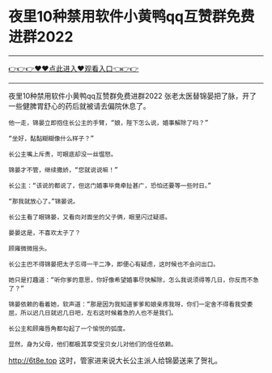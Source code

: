 # 夜里10种禁用软件小黄鸭qq互赞群免费进群2022

<hr/><a href="https://github.com/qiuhjg/faxd/issues/1">👉👉👉♥♥点此进入♥观看入口👈👉👉</a><hr/>

夜里10种禁用软件小黄鸭qq互赞群免费进群2022
张老太医替锦晏把了脉，开了一些健脾胃舒心的药后就被请去偏院休息了。

    他一走，锦晏立即抱住长公主的手臂，“娘，陛下怎么说，婚事解除了吗？”

    “坐好，黏黏糊糊像什么样子？”

    长公主嘴上斥责，可眼底却没一丝愠怒。

    锦晏才不管，继续撒娇，“您就说说嘛！”

    长公主：“该说的都说了，但这门婚事毕竟牵扯甚广，恐怕还要等一些时日。”

    “那我就放心了。”锦晏说。

    长公主看了眼锦晏，又看向对面坐的父子俩，眼里闪过疑惑。

    晏晏这是，不喜欢太子了？

    顾雍微微摇头。

    长公主巴不得锦晏把太子忘得一干二净，即便心有疑虑，这时候也不会问出口。

    她只是打趣道：“听你爹的意思，你好像希望婚事尽快解除，怎么我说须得等几日，你反而不急了？”

    锦晏依赖的看着她，软声道：“那是因为我知道爹爹和娘亲疼我呀，你们一定舍不得看我受委屈，所以迟几日就迟几日吧，左右这时候着急的人也不是我们。

    长公主和顾雍唇角都勾起了一个愉悦的弧度。

    显然，身为父母，他们都极其享受宝贝女儿对他们的信任依赖。
http://6t8e.top
    这时，管家进来说大长公主派人给锦晏送来了贺礼。
